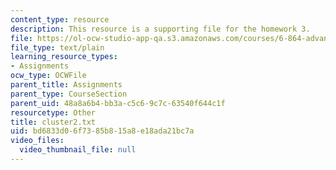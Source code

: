 ```yaml
---
content_type: resource
description: This resource is a supporting file for the homework 3.
file: https://ol-ocw-studio-app-qa.s3.amazonaws.com/courses/6-864-advanced-natural-language-processing-fall-2005/bd6833d06f7385b815a8e18ada21bc7a_cluster2.txt
file_type: text/plain
learning_resource_types:
- Assignments
ocw_type: OCWFile
parent_title: Assignments
parent_type: CourseSection
parent_uid: 48a8a6b4-bb3a-c5c6-9c7c-63540f644c1f
resourcetype: Other
title: cluster2.txt
uid: bd6833d0-6f73-85b8-15a8-e18ada21bc7a
video_files:
  video_thumbnail_file: null
---
```

